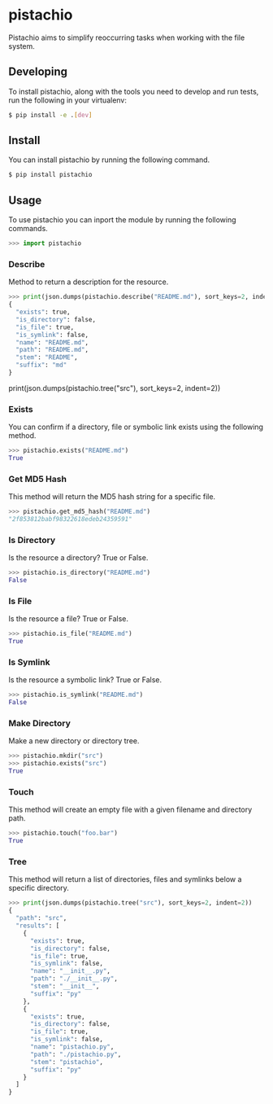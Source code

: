 # pistachio
Pistachio aims to simplify reoccurring tasks when working with the file system.

## Developing

To install pistachio, along with the tools you need to develop and run tests, run the following in your virtualenv:

```bash
$ pip install -e .[dev]
```

## Install

You can install pistachio by running the following command.

```bash
$ pip install pistachio
```

## Usage

To use pistachio you can inport the module by running the following commands.

```python
>>> import pistachio
```

### Describe

Method to return a description for the resource.

```python
>>> print(json.dumps(pistachio.describe("README.md"), sort_keys=2, indent=2))
{
  "exists": true,
  "is_directory": false,
  "is_file": true,
  "is_symlink": false,
  "name": "README.md",
  "path": "README.md",
  "stem": "README",
  "suffix": "md"
}
```

print(json.dumps(pistachio.tree("src"), sort_keys=2, indent=2))

### Exists

You can confirm if a directory, file or symbolic link exists using the following method.

```python
>>> pistachio.exists("README.md")
True
```

### Get MD5 Hash

This method will return the MD5 hash string for a specific file.

```python
>>> pistachio.get_md5_hash("README.md")
"2f853812babf98322618edeb24359591"
```

### Is Directory

Is the resource a directory? True or False.

```python
>>> pistachio.is_directory("README.md")
False
```

### Is File

Is the resource a file? True or False.

```python
>>> pistachio.is_file("README.md")
True
```

### Is Symlink

Is the resource a symbolic link? True or False.

```python
>>> pistachio.is_symlink("README.md")
False
```

### Make Directory

Make a new directory or directory tree.

```python
>>> pistachio.mkdir("src")
>>> pistachio.exists("src")
True
```

### Touch

This method will create an empty file with a given filename and directory path.

```python
>>> pistachio.touch("foo.bar")
True
```

### Tree

This method will return a list of directories, files and symlinks below a specific directory.

```python
>>> print(json.dumps(pistachio.tree("src"), sort_keys=2, indent=2))
{
  "path": "src",
  "results": [
    {
      "exists": true,
      "is_directory": false,
      "is_file": true,
      "is_symlink": false,
      "name": "__init__.py",
      "path": "./__init__.py",
      "stem": "__init__",
      "suffix": "py"
    },
    {
      "exists": true,
      "is_directory": false,
      "is_file": true,
      "is_symlink": false,
      "name": "pistachio.py",
      "path": "./pistachio.py",
      "stem": "pistachio",
      "suffix": "py"
    }
  ]
}
```
